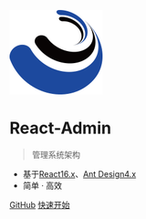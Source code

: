 ![logo](imgs/logo.ico)

# React-Admin

> 管理系统架构

- 基于[React16.x](https://reactjs.org)、[Ant Design4.x](https://ant.design/)
- 简单 · 高效

[GitHub](https://github.com/sxfad/react-admin)
[快速开始](#简介)
